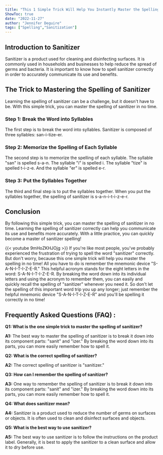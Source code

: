 ```yaml
---
title: "This 1 Simple Trick Will Help You Instantly Master the Spelling of Sanitizer!"
ShowToc: true 
date: "2022-11-27"
author: "Jennifer Deguire" 
tags: ["Spelling","Sanitization"]
---
```

## Introduction to Sanitizer

Sanitizer is a product used for cleaning and disinfecting surfaces. It is commonly used in households and businesses to help reduce the spread of germs and bacteria. It is important to know how to spell sanitizer correctly in order to accurately communicate its use and benefits. 

## The Trick to Mastering the Spelling of Sanitizer

Learning the spelling of sanitizer can be a challenge, but it doesn't have to be. With this simple trick, you can master the spelling of sanitizer in no time. 

### Step 1: Break the Word into Syllables

The first step is to break the word into syllables. Sanitizer is composed of three syllables: san-i-tize-er. 

### Step 2: Memorize the Spelling of Each Syllable

The second step is to memorize the spelling of each syllable. The syllable "san" is spelled s-a-n. The syllable "i" is spelled i. The syllable "tize" is spelled t-i-z-e. And the syllable "er" is spelled e-r. 

### Step 3: Put the Syllables Together

The third and final step is to put the syllables together. When you put the syllables together, the spelling of sanitizer is s-a-n-i-t-i-z-e-r. 

## Conclusion

By following this simple trick, you can master the spelling of sanitizer in no time. Learning the spelling of sanitizer correctly can help you communicate its use and benefits more accurately. With a little practice, you can quickly become a master of sanitizer spelling!

{{< youtube 9mHoZKHJOjg >}} 
If you're like most people, you've probably experienced the frustration of trying to spell the word "sanitizer" correctly. But don't worry, because this one simple trick will help you master the spelling in no time! All you have to do is remember the mnemonic device "S-A-N-I-T-I-Z-E-R." This helpful acronym stands for the eight letters in the word: S-A-N-I-T-I-Z-E-R. By breaking the word down into its individual letters and using the acronym to remember them, you can easily and quickly recall the spelling of "sanitizer" whenever you need it. So don't let the spelling of this important word trip you up any longer; just remember the helpful mnemonic device "S-A-N-I-T-I-Z-E-R" and you'll be spelling it correctly in no time!

## Frequently Asked Questions (FAQ) :
**Q1: What is the one simple trick to master the spelling of sanitizer?**

**A1:** The best way to master the spelling of sanitizer is to break it down into its component parts: "sanit" and "izer." By breaking the word down into its parts, you can more easily remember how to spell it.

**Q2: What is the correct spelling of sanitizer?**

**A2:** The correct spelling of sanitizer is "sanitizer."

**Q3: How can I remember the spelling of sanitizer?**

**A3:** One way to remember the spelling of sanitizer is to break it down into its component parts: "sanit" and "izer." By breaking the word down into its parts, you can more easily remember how to spell it.

**Q4: What does sanitizer mean?**

**A4:** Sanitizer is a product used to reduce the number of germs on surfaces or objects. It is often used to clean and disinfect surfaces and objects.

**Q5: What is the best way to use sanitizer?**

**A5:** The best way to use sanitizer is to follow the instructions on the product label. Generally, it is best to apply the sanitizer to a clean surface and allow it to dry before use.





